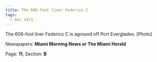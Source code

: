 ```yaml
---  
title: The 606-foot liner Federico C  
tags:  
  - Dec 1973  
---  
```

  
The 606-foot liner Federico C is aground off Port Everglades. [Photo]  
  
Newspapers: **Miami Morning News or The Miami Herald**  
  
Page: **11**, Section: **B** 
